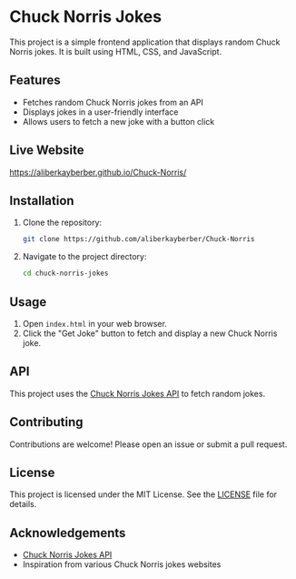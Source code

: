 # Chuck Norris Jokes

This project is a simple frontend application that displays random Chuck Norris jokes. It is built using HTML, CSS, and JavaScript.

## Features

- Fetches random Chuck Norris jokes from an API
- Displays jokes in a user-friendly interface
- Allows users to fetch a new joke with a button click

## Live Website

https://aliberkayberber.github.io/Chuck-Norris/


## Installation

1. Clone the repository:
    ```bash
    git clone https://github.com/aliberkayberber/Chuck-Norris
    ```
2. Navigate to the project directory:
    ```bash
    cd chuck-norris-jokes
    ```

## Usage

1. Open `index.html` in your web browser.
2. Click the "Get Joke" button to fetch and display a new Chuck Norris joke.

## API

This project uses the [Chuck Norris Jokes API](https://api.chucknorris.io/) to fetch random jokes.

## Contributing

Contributions are welcome! Please open an issue or submit a pull request.

## License

This project is licensed under the MIT License. See the [LICENSE](LICENSE) file for details.

## Acknowledgements

- [Chuck Norris Jokes API](https://api.chucknorris.io/)
- Inspiration from various Chuck Norris jokes websites
